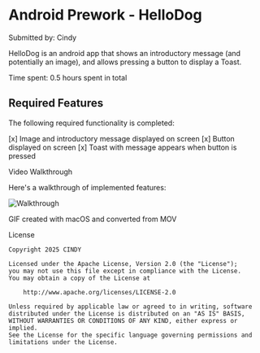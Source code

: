 # Android Prework - HelloDog

Submitted by: Cindy

HelloDog is an android app that shows an introductory message (and potentially an image), and allows pressing a button to display a Toast. 

Time spent: 0.5 hours spent in total

## Required Features

The following required functionality is completed:

[x] Image and introductory message displayed on screen 
[x] Button displayed on screen
[x] Toast with message appears when button is pressed 

Video Walkthrough

Here's a walkthrough of implemented features:

![Walkthrough](assets/walkthrough.gif)

GIF created with macOS and converted from MOV

License

    Copyright 2025 CINDY

    Licensed under the Apache License, Version 2.0 (the "License");
    you may not use this file except in compliance with the License.
    You may obtain a copy of the License at

        http://www.apache.org/licenses/LICENSE-2.0

    Unless required by applicable law or agreed to in writing, software
    distributed under the License is distributed on an "AS IS" BASIS,
    WITHOUT WARRANTIES OR CONDITIONS OF ANY KIND, either express or implied.
    See the License for the specific language governing permissions and
    limitations under the License.
